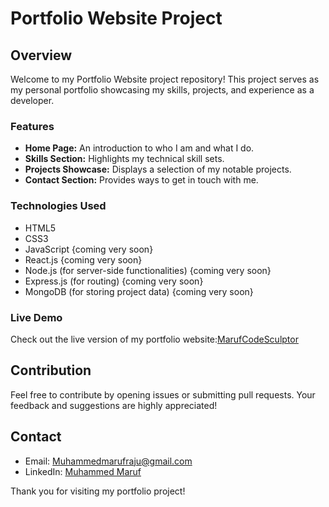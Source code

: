 # Portfolio Website Project

## Overview
Welcome to my Portfolio Website project repository! This project serves as my personal portfolio showcasing my skills, projects, and experience as a developer.

### Features
- **Home Page:** An introduction to who I am and what I do.
- **Skills Section:** Highlights my technical skill sets.
- **Projects Showcase:** Displays a selection of my notable projects.
- **Contact Section:** Provides ways to get in touch with me.

### Technologies Used
- HTML5
- CSS3
- JavaScript {coming very soon}
- React.js   {coming very soon}
- Node.js (for server-side functionalities)  {coming very soon}
- Express.js (for routing)  {coming very soon}
- MongoDB (for storing project data) {coming very soon}
### Live Demo
Check out the live version of my portfolio website:[MarufCodeSculptor](https://marufcodesculptor.github.io/simple-portfolio/)

## Contribution
Feel free to contribute by opening issues or submitting pull requests. Your feedback and suggestions are highly appreciated!

## Contact
- Email: Muhammedmarufraju@gmail.com
- LinkedIn: [Muhammed Maruf](https://www.linkedin.com/in/muhammedmarufraju/)


Thank you for visiting my portfolio project!

